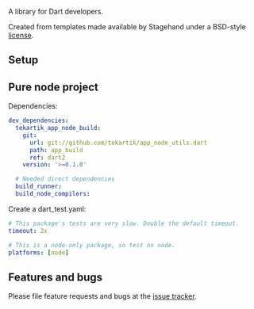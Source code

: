 A library for Dart developers.

Created from templates made available by Stagehand under a BSD-style
[license](https://github.com/dart-lang/stagehand/blob/master/LICENSE).

## Setup

## Pure node project

Dependencies:
```yaml
dev_dependencies:
  tekartik_app_node_build:
    git:
      url: git://github.com/tekartik/app_node_utils.dart
      path: app_build
      ref: dart2
    version: '>=0.1.0'

  # Needed direct dependencies
  build_runner:
  build_node_compilers:
```

Create a dart_test.yaml:
```yaml
# This package's tests are very slow. Double the default timeout.
timeout: 2x

# This is a node-only package, so test on node.
platforms: [node]
```
## Features and bugs

Please file feature requests and bugs at the [issue tracker][tracker].

[tracker]: http://example.com/issues/replaceme
